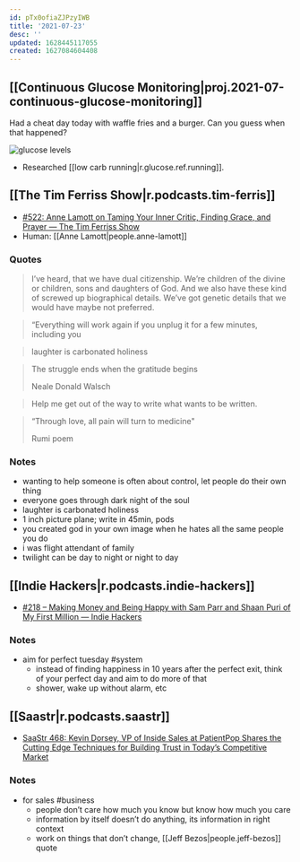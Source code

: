 ```yaml
---
id: pTx0ofiaZJPzyIWB
title: '2021-07-23'
desc: ''
updated: 1628445117055
created: 1627084604408
---
```



## [[Continuous Glucose Monitoring|proj.2021-07-continuous-glucose-monitoring]]

Had a cheat day today with waffle fries and a burger. Can you guess when that happened?

![glucose levels](https://kevinslin-images.s3.us-west-2.amazonaws.com/images/D73D2AD1-14B5-436B-9D17-06CD4CF7CE9C.png)

- Researched [[low carb running|r.glucose.ref.running]].

## [[The Tim Ferriss Show|r.podcasts.tim-ferris]]
- [#522: Anne Lamott on Taming Your Inner Critic, Finding Grace, and Prayer — The Tim Ferriss Show](https://overcast.fm/+KebtmHOww)
- Human: [[Anne Lamott|people.anne-lamott]]

### Quotes
> I’ve heard, that we have dual citizenship. We’re children of the divine or children, sons and daughters of God. And we also have these kind of screwed up biographical details. We’ve got genetic details that we would have maybe not preferred. 

>  “Everything will work again if you unplug it for a few minutes, including you

> laughter is carbonated holiness

> The struggle ends when the gratitude begins
> 
>  Neale Donald Walsch

> Help me get out of the way to write what wants to be written.

>  “Through love, all pain will turn to medicine"
> 
>  Rumi poem

### Notes
- wanting to help someone is often about control, let people do their own thing
- everyone goes through dark night of the soul
- laughter is carbonated holiness  
- 1 inch picture plane; write in 45min, pods
- you created god in your own image when he hates all the same people you do
- i was flight attendant of family
- twilight can be day to night or night to day

## [[Indie Hackers|r.podcasts.indie-hackers]]
- [#218 – Making Money and Being Happy with Sam Parr and Shaan Puri of My First Million — Indie Hackers](https://overcast.fm/+JmiMmWh4g)

### Notes
- aim for perfect tuesday #system
  - instead of finding happiness in 10 years after the perfect exit, think of your perfect day and aim to do more of that
  - shower, wake up without alarm, etc

## [[Saastr|r.podcasts.saastr]]
- [SaaStr 468: Kevin Dorsey, VP of Inside Sales at PatientPop Shares the Cutting Edge Techniques for Building Trust in Today’s Competitive Market](https://overcast.fm/+OOu-hfAy8)

### Notes
- for sales #business
  - people don’t care how much you know but know how much you care
  - information by itself doesn’t do anything, its information in right context 
  - work on things that don’t change, [[Jeff Bezos|people.jeff-bezos]] quote
